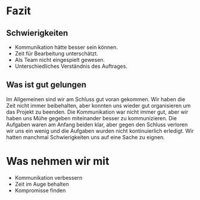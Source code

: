 # Fazit

## Schwierigkeiten

* Kommunikation hätte besser sein können.
* Zeit für Bearbeitung unterschätzt.
* Als Team nicht eingespielt gewesen.
* Unterschiedliches Verständnis des Auftrages.


## Was ist gut gelungen

Im Allgemeinen sind wir am Schluss gut voran gekommen. 
Wir haben die Zeit nicht immer beibehalten, aber konnten uns wieder gut organisieren um das Projekt zu beenden.
Die Kommunikation war nicht immer gut, aber wir haben uns Mühe gegeben miteinander besser zu kommunizieren.
Die Aufgaben waren am Anfang beiden klar, aber gegen den Schluss verloren wir uns ein wenig und die Aufgaben wurden nicht kontinuierlich erledigt. Wir hatten manchmal Schwierigkeiten uns auf eine Sache zu eignen.

# Was nehmen wir mit
* Kommunikation verbessern
* Zeit im Auge behalten
* Kompromisse finden
